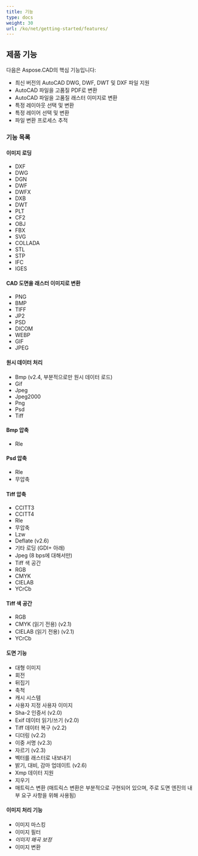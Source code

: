 ```yaml
---
title: 기능
type: docs
weight: 30
url: /ko/net/getting-started/features/
---
```


## **제품 기능**
다음은 Aspose.CAD의 핵심 기능입니다:

- 최신 버전의 AutoCAD DWG, DWF, DWT 및 DXF 파일 지원
- AutoCAD 파일을 고품질 PDF로 변환
- AutoCAD 파일을 고품질 래스터 이미지로 변환
- 특정 레이아웃 선택 및 변환
- 특정 레이어 선택 및 변환
- 파일 변환 프로세스 추적

### **기능 목록**
#### **이미지 로딩**
- DXF
- DWG
- DGN
- DWF
- DWFX
- DXB
- DWT
- PLT
- CF2
- OBJ
- FBX
- SVG
- COLLADA
- STL
- STP
- IFC
- IGES

#### **CAD 도면을 래스터 이미지로 변환**
- PNG
- BMP
- TIFF
- JP2
- PSD
- DICOM
- WEBP
- GIF
- JPEG

#### **원시 데이터 처리**
- Bmp (v2.4, 부분적으로만 원시 데이터 로드)
- Gif
- Jpeg
- Jpeg2000
- Png
- Psd
- Tiff

#### **Bmp 압축**
- Rle

#### **Psd 압축**
- Rle
- 무압축

#### **Tiff 압축**
- CCITT3
- CCITT4
- Rle
- 무압축
- Lzw
- Deflate (v2.6)
- 기타 로딩 (GDI+ 아래)
- Jpeg (8 bps에 대해서만)
- Tiff 색 공간
- RGB
- CMYK
- CIELAB
- YCrCb

#### **Tiff 색 공간**
- RGB    
- CMYK (읽기 전용) (v2.1)
- CIELAB (읽기 전용) (v2.1)
- YCrCb

#### **도면 기능**
- 대형 이미지    
- 회전    
- 뒤집기    
- 축척    
- 캐시 시스템    
- 사용자 지정 사용자 이미지    
- Sha-2 인증서 (v2.0)
- Exif 데이터 읽기/쓰기 (v2.0)
- Tiff 데이터 복구 (v2.2)
- 디더링 (v2.2)
- 이중 서명 (v2.3)
- 자르기 (v2.3)
- 벡터를 래스터로 내보내기    
- 밝기, 대비, 감마 업데이트 (v2.6)
- Xmp 데이터 지원
- 지우기
- 매트릭스 변환 (매트릭스 변환은 부분적으로 구현되어 있으며, 주로 도면 엔진의 내부 요구 사항을 위해 사용됨)

#### **이미지 처리 기능**
- 이미지 마스킹
- 이미지 필터
- *이미지 왜곡 보정*
- 이미지 변환

